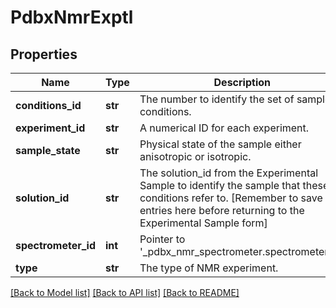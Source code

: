 # PdbxNmrExptl

## Properties
Name | Type | Description | Notes
------------ | ------------- | ------------- | -------------
**conditions_id** | **str** | The number to identify the set of sample conditions. | 
**experiment_id** | **str** | A numerical ID for each experiment. | 
**sample_state** | **str** | Physical state of the sample either anisotropic or isotropic. | [optional] 
**solution_id** | **str** | The solution_id from the Experimental Sample to identify the sample  that these conditions refer to.   [Remember to save the entries here before returning to the   Experimental Sample form] | 
**spectrometer_id** | **int** | Pointer to &#x27;_pdbx_nmr_spectrometer.spectrometer_id&#x27; | [optional] 
**type** | **str** | The type of NMR experiment. | [optional] 

[[Back to Model list]](../README.md#documentation-for-models) [[Back to API list]](../README.md#documentation-for-api-endpoints) [[Back to README]](../README.md)

